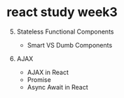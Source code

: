 # react study week3

5. Stateless Functional Components
    - Smart VS Dumb Components

6. AJAX
    - AJAX in React
    - Promise
    - Async Await in React